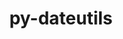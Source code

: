 ---
title: "py-dateutils"
layout: cache
categories: [package, develop]
meta: {"versions": ["0.6.12"], "compilers": ["apple-clang@=14.0.0", "apple-clang@=14.0.3", "gcc@=11.3.0"], "oss": ["ubuntu22.04", "ventura"], "platforms": ["darwin", "linux"], "targets": ["aarch64", "x86_64_v3"], "stacks": ["ml-darwin-aarch64-mps", "ml-linux-x86_64-cpu", "ml-linux-x86_64-cuda", "root"], "num_specs": 12, "num_specs_by_stack": {"root": 12, "ml-darwin-aarch64-mps": 6, "ml-linux-x86_64-cuda": 6, "ml-linux-x86_64-cpu": 6}}
spec_details: [{"hash": "te2tymson3jdver3wkxtmm4r6wosp7wf", "compiler": "apple-clang@=14.0.0", "versions": ["0.6.12"], "os": "ventura", "platform": "darwin", "target": "aarch64", "variants": ["build_system=python_pip"], "stacks": ["root", "ml-darwin-aarch64-mps"], "size": "-", "tarball": "https://binaries.spack.io/develop/build_cache/darwin-ventura-aarch64/apple-clang-14.0.0/py-dateutils-0.6.12/darwin-ventura-aarch64-apple-clang-14.0.0-py-dateutils-0.6.12-te2tymson3jdver3wkxtmm4r6wosp7wf.spack"}, {"hash": "jbzswrvkpbr7nym3engufwsldy6w4rlt", "compiler": "apple-clang@=14.0.0", "versions": ["0.6.12"], "os": "ventura", "platform": "darwin", "target": "aarch64", "variants": ["build_system=python_pip"], "stacks": ["root", "ml-darwin-aarch64-mps"], "size": "-", "tarball": "https://binaries.spack.io/develop/build_cache/darwin-ventura-aarch64/apple-clang-14.0.0/py-dateutils-0.6.12/darwin-ventura-aarch64-apple-clang-14.0.0-py-dateutils-0.6.12-jbzswrvkpbr7nym3engufwsldy6w4rlt.spack"}, {"hash": "5he7s6ars3rsdduhzxddtf2vwumqzgh5", "compiler": "apple-clang@=14.0.0", "versions": ["0.6.12"], "os": "ventura", "platform": "darwin", "target": "aarch64", "variants": ["build_system=python_pip"], "stacks": ["root", "ml-darwin-aarch64-mps"], "size": "-", "tarball": "https://binaries.spack.io/develop/build_cache/darwin-ventura-aarch64/apple-clang-14.0.0/py-dateutils-0.6.12/darwin-ventura-aarch64-apple-clang-14.0.0-py-dateutils-0.6.12-5he7s6ars3rsdduhzxddtf2vwumqzgh5.spack"}, {"hash": "ufpkqam7dlv4i7ul3f3bri7vhuc6zvf5", "compiler": "apple-clang@=14.0.0", "versions": ["0.6.12"], "os": "ventura", "platform": "darwin", "target": "aarch64", "variants": ["build_system=python_pip"], "stacks": ["root", "ml-darwin-aarch64-mps"], "size": "-", "tarball": "https://binaries.spack.io/develop/build_cache/darwin-ventura-aarch64/apple-clang-14.0.0/py-dateutils-0.6.12/darwin-ventura-aarch64-apple-clang-14.0.0-py-dateutils-0.6.12-ufpkqam7dlv4i7ul3f3bri7vhuc6zvf5.spack"}, {"hash": "quip5sxfhg6z7dkxe4wnj52a3lin67mg", "compiler": "apple-clang@=14.0.3", "versions": ["0.6.12"], "os": "ventura", "platform": "darwin", "target": "aarch64", "variants": ["build_system=python_pip"], "stacks": ["root", "ml-darwin-aarch64-mps"], "size": "-", "tarball": "https://binaries.spack.io/develop/build_cache/darwin-ventura-aarch64/apple-clang-14.0.3/py-dateutils-0.6.12/darwin-ventura-aarch64-apple-clang-14.0.3-py-dateutils-0.6.12-quip5sxfhg6z7dkxe4wnj52a3lin67mg.spack"}, {"hash": "mhksetsjhubhqs4tkel4xyjw4rrm75zt", "compiler": "apple-clang@=14.0.3", "versions": ["0.6.12"], "os": "ventura", "platform": "darwin", "target": "aarch64", "variants": ["build_system=python_pip"], "stacks": ["root", "ml-darwin-aarch64-mps"], "size": "-", "tarball": "https://binaries.spack.io/develop/build_cache/darwin-ventura-aarch64/apple-clang-14.0.3/py-dateutils-0.6.12/darwin-ventura-aarch64-apple-clang-14.0.3-py-dateutils-0.6.12-mhksetsjhubhqs4tkel4xyjw4rrm75zt.spack"}, {"hash": "bjqyy3njbzp2qeruhaypsos3yymow7kp", "compiler": "gcc@=11.3.0", "versions": ["0.6.12"], "os": "ubuntu22.04", "platform": "linux", "target": "x86_64_v3", "variants": ["build_system=python_pip"], "stacks": ["ml-linux-x86_64-cuda", "root", "ml-linux-x86_64-cpu"], "size": "-", "tarball": "https://binaries.spack.io/develop/build_cache/linux-ubuntu22.04-x86_64_v3/gcc-11.3.0/py-dateutils-0.6.12/linux-ubuntu22.04-x86_64_v3-gcc-11.3.0-py-dateutils-0.6.12-bjqyy3njbzp2qeruhaypsos3yymow7kp.spack"}, {"hash": "zfki6b4pif4xzzmrv5mllpvquegzxsig", "compiler": "gcc@=11.3.0", "versions": ["0.6.12"], "os": "ubuntu22.04", "platform": "linux", "target": "x86_64_v3", "variants": ["build_system=python_pip"], "stacks": ["ml-linux-x86_64-cuda", "root", "ml-linux-x86_64-cpu"], "size": "-", "tarball": "https://binaries.spack.io/develop/build_cache/linux-ubuntu22.04-x86_64_v3/gcc-11.3.0/py-dateutils-0.6.12/linux-ubuntu22.04-x86_64_v3-gcc-11.3.0-py-dateutils-0.6.12-zfki6b4pif4xzzmrv5mllpvquegzxsig.spack"}, {"hash": "rn3mqnwo26odidfo4zozg3rbkz26rmuy", "compiler": "gcc@=11.3.0", "versions": ["0.6.12"], "os": "ubuntu22.04", "platform": "linux", "target": "x86_64_v3", "variants": ["build_system=python_pip"], "stacks": ["ml-linux-x86_64-cuda", "root", "ml-linux-x86_64-cpu"], "size": "-", "tarball": "https://binaries.spack.io/develop/build_cache/linux-ubuntu22.04-x86_64_v3/gcc-11.3.0/py-dateutils-0.6.12/linux-ubuntu22.04-x86_64_v3-gcc-11.3.0-py-dateutils-0.6.12-rn3mqnwo26odidfo4zozg3rbkz26rmuy.spack"}, {"hash": "i6sjwennqxpjhbkq5huoi2khhyfd4lr6", "compiler": "gcc@=11.3.0", "versions": ["0.6.12"], "os": "ubuntu22.04", "platform": "linux", "target": "x86_64_v3", "variants": ["build_system=python_pip"], "stacks": ["ml-linux-x86_64-cuda", "root", "ml-linux-x86_64-cpu"], "size": "-", "tarball": "https://binaries.spack.io/develop/build_cache/linux-ubuntu22.04-x86_64_v3/gcc-11.3.0/py-dateutils-0.6.12/linux-ubuntu22.04-x86_64_v3-gcc-11.3.0-py-dateutils-0.6.12-i6sjwennqxpjhbkq5huoi2khhyfd4lr6.spack"}, {"hash": "3atcbxrygxivhn63hwgt4kj3mnmvc263", "compiler": "gcc@=11.3.0", "versions": ["0.6.12"], "os": "ubuntu22.04", "platform": "linux", "target": "x86_64_v3", "variants": ["build_system=python_pip"], "stacks": ["ml-linux-x86_64-cuda", "root", "ml-linux-x86_64-cpu"], "size": "-", "tarball": "https://binaries.spack.io/develop/build_cache/linux-ubuntu22.04-x86_64_v3/gcc-11.3.0/py-dateutils-0.6.12/linux-ubuntu22.04-x86_64_v3-gcc-11.3.0-py-dateutils-0.6.12-3atcbxrygxivhn63hwgt4kj3mnmvc263.spack"}, {"hash": "u34p6pykfu7amecfiwvgbrtnyfyx4egv", "compiler": "gcc@=11.3.0", "versions": ["0.6.12"], "os": "ubuntu22.04", "platform": "linux", "target": "x86_64_v3", "variants": ["build_system=python_pip"], "stacks": ["ml-linux-x86_64-cuda", "root", "ml-linux-x86_64-cpu"], "size": "-", "tarball": "https://binaries.spack.io/develop/build_cache/linux-ubuntu22.04-x86_64_v3/gcc-11.3.0/py-dateutils-0.6.12/linux-ubuntu22.04-x86_64_v3-gcc-11.3.0-py-dateutils-0.6.12-u34p6pykfu7amecfiwvgbrtnyfyx4egv.spack"}]
---